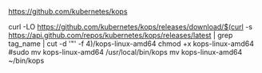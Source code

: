 
https://github.com/kubernetes/kops

curl -LO https://github.com/kubernetes/kops/releases/download/$(curl -s https://api.github.com/repos/kubernetes/kops/releases/latest | grep tag_name | cut -d '"' -f 4)/kops-linux-amd64
chmod +x kops-linux-amd64
#sudo mv kops-linux-amd64 /usr/local/bin/kops
mv kops-linux-amd64 ~/bin/kops
